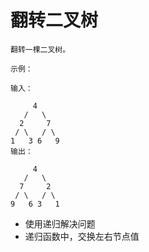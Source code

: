 # 翻转二叉树

```
翻转一棵二叉树。

示例：

输入：

     4
   /   \
  2     7
 / \   / \
1   3 6   9
输出：

     4
   /   \
  7     2
 / \   / \
9   6 3   1

```

* 使用递归解决问题 
* 递归函数中，交换左右节点值
